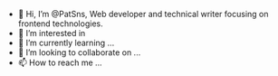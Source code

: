 - 👋 Hi, I’m @PatSns, Web developer and technical writer focusing on frontend technologies.
- 👀 I’m interested in 
- 🌱 I’m currently learning ...
- 💞️ I’m looking to collaborate on ...
- 📫 How to reach me ...

<!---
PatSns/PatSns is a ✨ special ✨ repository because its `README.md` (this file) appears on your GitHub profile.
You can click the Preview link to take a look at your changes.
--->
